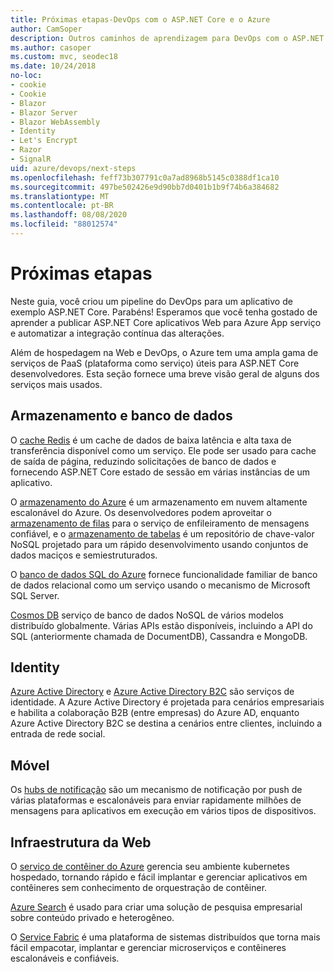 ```yaml
---
title: Próximas etapas-DevOps com o ASP.NET Core e o Azure
author: CamSoper
description: Outros caminhos de aprendizagem para DevOps com o ASP.NET Core e o Azure.
ms.author: casoper
ms.custom: mvc, seodec18
ms.date: 10/24/2018
no-loc:
- cookie
- Cookie
- Blazor
- Blazor Server
- Blazor WebAssembly
- Identity
- Let's Encrypt
- Razor
- SignalR
uid: azure/devops/next-steps
ms.openlocfilehash: feff73b307791c0a7ad8968b5145c0388df1ca10
ms.sourcegitcommit: 497be502426e9d90bb7d0401b1b9f74b6a384682
ms.translationtype: MT
ms.contentlocale: pt-BR
ms.lasthandoff: 08/08/2020
ms.locfileid: "88012574"
---
```

# <a name="next-steps"></a>Próximas etapas

Neste guia, você criou um pipeline do DevOps para um aplicativo de exemplo ASP.NET Core. Parabéns! Esperamos que você tenha gostado de aprender a publicar ASP.NET Core aplicativos Web para Azure App serviço e automatizar a integração contínua das alterações.

Além de hospedagem na Web e DevOps, o Azure tem uma ampla gama de serviços de PaaS (plataforma como serviço) úteis para ASP.NET Core desenvolvedores. Esta seção fornece uma breve visão geral de alguns dos serviços mais usados.

## <a name="storage-and-databases"></a>Armazenamento e banco de dados

O [cache Redis](/azure/redis-cache/) é um cache de dados de baixa latência e alta taxa de transferência disponível como um serviço. Ele pode ser usado para cache de saída de página, reduzindo solicitações de banco de dados e fornecendo ASP.NET Core estado de sessão em várias instâncias de um aplicativo.

O [armazenamento do Azure](/azure/storage/) é um armazenamento em nuvem altamente escalonável do Azure. Os desenvolvedores podem aproveitar o [armazenamento de filas](/azure/storage/queues/storage-queues-introduction) para o serviço de enfileiramento de mensagens confiável, e o [armazenamento de tabelas](/azure/storage/tables/table-storage-overview) é um repositório de chave-valor NoSQL projetado para um rápido desenvolvimento usando conjuntos de dados maciços e semiestruturados.

O [banco de dados SQL do Azure](/azure/sql-database/) fornece funcionalidade familiar de banco de dados relacional como um serviço usando o mecanismo de Microsoft SQL Server.

[Cosmos DB](/azure/cosmos-db/) serviço de banco de dados NoSQL de vários modelos distribuído globalmente. Várias APIs estão disponíveis, incluindo a API do SQL (anteriormente chamada de DocumentDB), Cassandra e MongoDB.

## Identity

[Azure Active Directory](/azure/active-directory/) e [Azure Active Directory B2C](/azure/active-directory-b2c/) são serviços de identidade. A Azure Active Directory é projetada para cenários empresariais e habilita a colaboração B2B (entre empresas) do Azure AD, enquanto Azure Active Directory B2C se destina a cenários entre clientes, incluindo a entrada de rede social.

## <a name="mobile"></a>Móvel

Os [hubs de notificação](/azure/notification-hubs/) são um mecanismo de notificação por push de várias plataformas e escalonáveis para enviar rapidamente milhões de mensagens para aplicativos em execução em vários tipos de dispositivos.

## <a name="web-infrastructure"></a>Infraestrutura da Web

O [serviço de contêiner do Azure](/azure/aks/) gerencia seu ambiente kubernetes hospedado, tornando rápido e fácil implantar e gerenciar aplicativos em contêineres sem conhecimento de orquestração de contêiner.

[Azure Search](/azure/search/) é usado para criar uma solução de pesquisa empresarial sobre conteúdo privado e heterogêneo.

O [Service Fabric](/azure/service-fabric/) é uma plataforma de sistemas distribuídos que torna mais fácil empacotar, implantar e gerenciar microserviços e contêineres escalonáveis e confiáveis.
